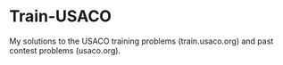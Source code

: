 # Train-USACO
My solutions to the USACO training problems (train.usaco.org) and past contest problems (usaco.org).
